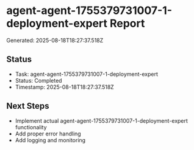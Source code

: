 # agent-agent-1755379731007-1-deployment-expert Report

Generated: 2025-08-18T18:27:37.518Z

## Status
- Task: agent-agent-1755379731007-1-deployment-expert
- Status: Completed
- Timestamp: 2025-08-18T18:27:37.518Z

## Next Steps
- Implement actual agent-agent-1755379731007-1-deployment-expert functionality
- Add proper error handling
- Add logging and monitoring
